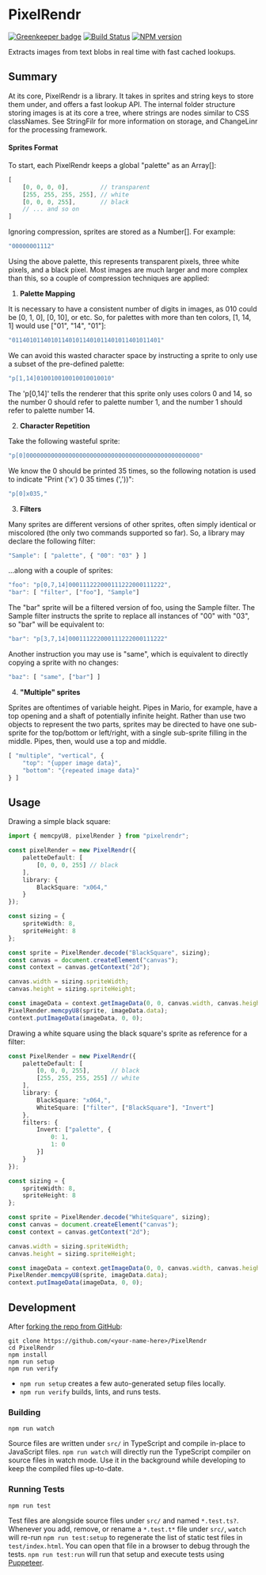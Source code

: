 <!-- {{Top}} -->
# PixelRendr
[![Greenkeeper badge](https://badges.greenkeeper.io/FullScreenShenanigans/PixelRendr.svg)](https://greenkeeper.io/)
[![Build Status](https://travis-ci.org/FullScreenShenanigans/PixelRendr.svg?branch=master)](https://travis-ci.org/FullScreenShenanigans/PixelRendr)
[![NPM version](https://badge.fury.io/js/pixelrendr.svg)](http://badge.fury.io/js/pixelrendr)

Extracts images from text blobs in real time with fast cached lookups.
<!-- {{/Top}} -->

## Summary

At its core, PixelRendr is a library. It takes in sprites and string keys to
store them under, and offers a fast lookup API. The internal folder structure 
storing images is at its core a tree, where strings are nodes similar to CSS 
classNames. See StringFilr for more information on storage, and ChangeLinr
for the processing framework.

#### Sprites Format

To start, each PixelRendr keeps a global "palette" as an Array[]:
    
```javascript
[
    [0, 0, 0, 0],         // transparent
    [255, 255, 255, 255], // white
    [0, 0, 0, 255],       // black
    // ... and so on
]
```

Ignoring compression, sprites are stored as a Number[]. For example:

```javascript
"00000001112"
```
    
Using the above palette, this represents transparent pixels, three white pixels,
and a black pixel. Most images are much larger and more complex than this, so a
couple of compression techniques are applied:

1. **Palette Mapping**

It is necessary to have a consistent number of digits in images, as 010 
could be [0, 1, 0], [0, 10], or etc. So, for palettes with more than ten 
colors, [1, 14, 1] would use ["01", "14", "01"]:

```javascript
"011401011401011401011401011401011401011401"
```

We can avoid this wasted character space by instructing a sprite to only use
a subset of the pre-defined palette:

```javascript
"p[1,14]010010010010010010010"
```

The 'p[0,14]' tells the renderer that this sprite only uses colors 0 and 14,
so the number 0 should refer to palette number 1, and the number 1 should
refer to palette number 14.

2. **Character Repetition**

Take the following wasteful sprite:

```javascript
"p[0]0000000000000000000000000000000000000000000000000"
```

We know the 0 should be printed 35 times, so the following notation is used to indicate "Print ('x') 0 35 times (','))":

```javascript
"p[0]x035,"
```

3. **Filters**

Many sprites are different versions of other sprites,
often simply identical or miscolored (the only two commands supported so far).
So, a library may declare the following filter:

```javascript
"Sample": [ "palette", { "00": "03" } ]
```

...along with a couple of sprites:

```javascript
"foo": "p[0,7,14]000111222000111222000111222",
"bar": [ "filter", ["foo"], "Sample"]
```

The "bar" sprite will be a filtered version of foo, using the Sample filter.
The Sample filter instructs the sprite to replace all instances of "00" with "03", so "bar" will be equivalent to:
 
```javascript
"bar": "p[3,7,14]000111222000111222000111222"
```
 
Another instruction you may use is "same", which is equivalent to directly
copying a sprite with no changes:

```javascript
"baz": [ "same", ["bar"] ]
```

4. **"Multiple" sprites**

Sprites are oftentimes of variable height. Pipes in Mario, for example, have
a top opening and a shaft of potentially infinite height. Rather than use 
two objects to represent the two parts, sprites may be directed to have one
sub-sprite for the top/bottom or left/right, with a single sub-sprite 
filling in the middle. Pipes, then, would use a top and middle.

```javascript
[ "multiple", "vertical", {
    "top": "{upper image data}",
    "bottom": "{repeated image data}"
} ]
```

## Usage

Drawing a simple black square:

```typescript
import { memcpyU8, pixelRender } from "pixelrendr";

const pixelRender = new PixelRendr({
    paletteDefault: [
        [0, 0, 0, 255] // black
    ],
    library: {
        BlackSquare: "x064,"
    }
});

const sizing = {
    spriteWidth: 8,
    spriteHeight: 8
};

const sprite = PixelRender.decode("BlackSquare", sizing);
const canvas = document.createElement("canvas");
const context = canvas.getContext("2d");

canvas.width = sizing.spriteWidth;
canvas.height = sizing.spriteHeight;

const imageData = context.getImageData(0, 0, canvas.width, canvas.height);
PixelRender.memcpyU8(sprite, imageData.data);
context.putImageData(imageData, 0, 0);
```

Drawing a white square using the black square's sprite as reference for a filter:

```typescript
const PixelRender = new PixelRendr({
    paletteDefault: [
        [0, 0, 0, 255],      // black
        [255, 255, 255, 255] // white
    ],
    library: {
        BlackSquare: "x064,",
        WhiteSquare: ["filter", ["BlackSquare"], "Invert"]
    },
    filters: {
        Invert: ["palette", {
            0: 1,
            1: 0
        }]
    }
});

const sizing = {
    spriteWidth: 8,
    spriteHeight: 8
};

const sprite = PixelRender.decode("WhiteSquare", sizing);
const canvas = document.createElement("canvas");
const context = canvas.getContext("2d");

canvas.width = sizing.spriteWidth;
canvas.height = sizing.spriteHeight;

const imageData = context.getImageData(0, 0, canvas.width, canvas.height);
PixelRender.memcpyU8(sprite, imageData.data);
context.putImageData(imageData, 0, 0);
```

<!-- {{Development}} -->
## Development

After [forking the repo from GitHub](https://help.github.com/articles/fork-a-repo/):

```
git clone https://github.com/<your-name-here>/PixelRendr
cd PixelRendr
npm install
npm run setup
npm run verify
```

* `npm run setup` creates a few auto-generated setup files locally.
* `npm run verify` builds, lints, and runs tests.

### Building

```shell
npm run watch
```

Source files are written under `src/` in TypeScript and compile in-place to JavaScript files.
`npm run watch` will directly run the TypeScript compiler on source files in watch mode.
Use it in the background while developing to keep the compiled files up-to-date.

### Running Tests

```shell
npm run test
```

Test files are alongside source files under `src/` and named `*.test.ts?`.
Whenever you add, remove, or rename a `*.test.t*` file under `src/`, `watch` will re-run `npm run test:setup` to regenerate the list of static test files in `test/index.html`.
You can open that file in a browser to debug through the tests.
`npm run test:run` will run that setup and execute tests using [Puppeteer](https://github.com/GoogleChrome/puppeteer).
<!-- {{/Development}} -->
